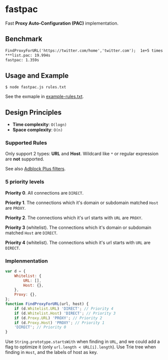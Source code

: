 # fastpac

Fast **Proxy Auto-Configuration (PAC)** implementation.

## Benchmark

```txt
FindProxyForURL('https://twitter.com/home','twitter.com');  1e+5 times 
***list.pac: 19.994s
fastpac: 1.359s
```

## Usage and Example

```shell
$ node fastpac.js rules.txt
```

See the exmaple in [example-rules.txt](example-rules.txt).

## Design Principles

+ **Time complexity**: `O(logn)`
+ **Space complexity**: `O(n)`

### Supported Rules

Only support 2 types: **URL** and **Host**. Wildcard like `*` or regular expression are **not** supported.

See also [Adblock Plus filters](https://adblockplus.org/filters).

### 5 priority levels

**Priority 0**. All connections are `DIRECT`.

**Priority 1**. The connections which it's domain or subdomain matched `Host` are `PROXY`.

**Priority 2**. The connections which it's url starts with `URL` are `PROXY`.

**Priority 3** (whitelist). The connections which it's domain or subdomain matched `Host` are `DIRECT`.

**Priority 4** (whitelist). The connections which it's url starts with `URL` are `DIRECT`.

### Implenmentation

```javascript
var d = {
    Whitelist: {
        URL: [],
        Host: {},
    },
    Proxy: {},
};
function FindProxyForURL(url, host) {
    if (d.Whitelist.URL) 'DIRECT'; // Priority 4
    if (d.Whitelist.Host) 'DIRECT'; // Priority 3
    if (d.Proxy.URL) 'PROXY'; // Priority 2
    if (d.Proxy.Host) 'PROXY'; // Priority 1
    'DIRECT'; // Priority 0
}
```

Use `String.prototype.startsWith` when finding in `URL`, and we could add a flag to optimize it (only `url.length < URL[i].length`). Use Trie tree when finding in `Host`, and the labels of host as key.
